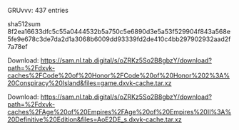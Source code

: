 GRUvvv: 437 entries

sha512sum 8f2ea16633dfc5c55a0444532b5a750c5e6890d3e5a53f529904f843a568e5fe9e678c3de7da2d1a3068b6009dd93339fd2de410c4bb297902932aad2f7a78ef


 Download: https://sam.nl.tab.digital/s/oZRKz5So2B8gbzY/download?path=%2Fdxvk-caches%2FCode%20of%20Honor%2FCode%20of%20Honor%202%3A%20Conspiracy%20Island&files=game.dxvk-cache.tar.xz



 Download: https://sam.nl.tab.digital/s/oZRKz5So2B8gbzY/download?path=%2Fdxvk-caches%2FAge%20of%20Empires%2FAge%20of%20Empires%20II%3A%20Definitive%20Edition&files=AoE2DE_s.dxvk-cache.tar.xz
